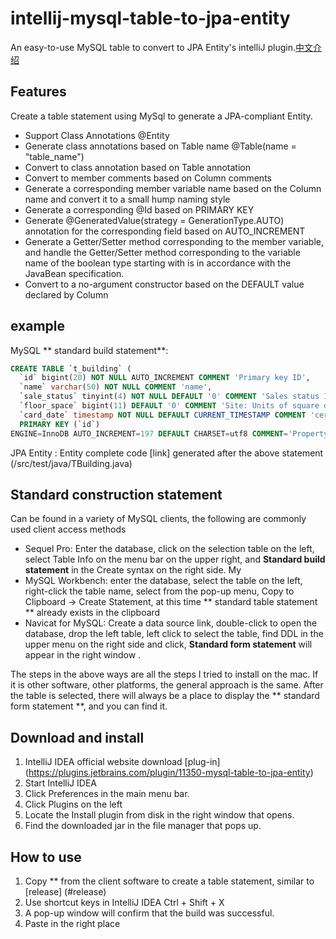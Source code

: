 
# intellij-mysql-table-to-jpa-entity
An easy-to-use MySQL table to convert to JPA Entity's intelliJ plugin.[中文介绍](/README_CN.md/)

## Features
Create a table statement using MySql to generate a JPA-compliant Entity.

- Support Class Annotations @Entity
- Generate class annotations based on Table name @Table(name = "table_name")
- Convert to class annotation based on Table annotation
- Convert to member comments based on Column comments
- Generate a corresponding member variable name based on the Column name and convert it to a small hump naming style
- Generate a corresponding @Id based on PRIMARY KEY
- Generate @GeneratedValue(strategy = GenerationType.AUTO) annotation for the corresponding field based on AUTO_INCREMENT
- Generate a Getter/Setter method corresponding to the member variable, and handle the Getter/Setter method corresponding to the variable name of the boolean type starting with is in accordance with the JavaBean specification.
- Convert to a no-argument constructor based on the DEFAULT value declared by Column

## example
MySQL ** standard build statement**:
```sql
CREATE TABLE `t_building` (
  `id` bigint(20) NOT NULL AUTO_INCREMENT COMMENT 'Primary key ID',
  `name` varchar(50) NOT NULL COMMENT 'name',
  `sale_status` tinyint(4) NOT NULL DEFAULT '0' COMMENT 'Sales status 1-on sale, 2-for sale, 3-sales',
  `floor_space` bigint(11) DEFAULT '0' COMMENT 'Site: Units of square decimeter',
  `card_date` timestamp NOT NULL DEFAULT CURRENT_TIMESTAMP COMMENT 'certification time',
  PRIMARY KEY (`id`)
ENGINE=InnoDB AUTO_INCREMENT=197 DEFAULT CHARSET=utf8 COMMENT='Property Master';
```
JPA Entity :
Entity complete code [link] generated after the above statement (/src/test/java/TBuilding.java)

## Standard construction statement
Can be found in a variety of MySQL clients, the following are commonly used client access methods

 - Sequel Pro: Enter the database, click on the selection table on the left, select Table Info on the menu bar on the upper right, and **Standard build statement** in the Create syntax on the right side.
My
- MySQL Workbench: enter the database, select the table on the left, right-click the table name, select from the pop-up menu, Copy to Clipboard -> Create Statement, at this time ** standard table statement ** already exists in the clipboard
- Navicat for MySQL: Create a data source link, double-click to open the database, drop the left table, left click to select the table, find DDL in the upper menu on the right side and click, **Standard form statement** will appear in the right window .

The steps in the above ways are all the steps I tried to install on the mac. If it is other software, other platforms, the general approach is the same. After the table is selected, there will always be a place to display the ** standard form statement **, and you can find it.

## Download and install
1. IntelliJ IDEA official website download [plug-in] (https://plugins.jetbrains.com/plugin/11350-mysql-table-to-jpa-entity)
2. Start IntelliJ IDEA
3. Click Preferences in the main menu bar.
4. Click Plugins on the left
5. Locate the Install plugin from disk in the right window that opens.
6. Find the downloaded jar in the file manager that pops up.

## How to use
1. Copy ** from the client software to create a table statement, similar to [release] (#release)
2. Use shortcut keys in IntelliJ IDEA Ctrl + Shift + X
3. A pop-up window will confirm that the build was successful.
4. Paste in the right place
